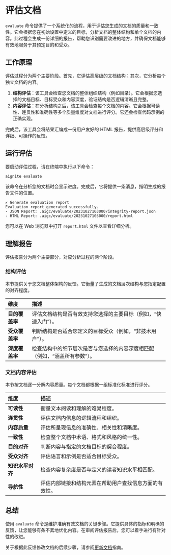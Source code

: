 # 评估文档

`evaluate` 命令提供了一个系统化的流程，用于评估您生成的文档的质量和一致性。它会根据您在初始设置中定义的目标，分析文档的整体结构和单个文档的内容。此过程会生成一份详细的报告，帮助您识别需要改进的地方，并确保文档能够有效地服务于其预定目的和受众。

## 工作原理

评估过程分为两个主要阶段。首先，它评估高层级的文档结构；其次，它分析每个独立文档的内容。

1.  **结构评估**：该工具会检查您文档的整体组织结构（例如目录）。它会根据您选择的文档目标、目标受众和内容深度，验证结构是否逻辑清晰且完整。
2.  **内容评估**：在分析结构之后，该工具会检查每个文档的内容。它会根据可读性、连贯性和准确性等多个质量维度对文档进行评分。它还会检查代码示例的正确实现。

完成后，该工具会将结果汇编成一份用户友好的 HTML 报告，提供高层级评分和详细、可操作的反馈。

## 运行评估

要启动评估过程，请在终端中执行以下命令：

```bash
aignite evaluate
```

该命令在分析您的文档时会显示进度。完成后，它将提供一条消息，指明生成的报告文件的位置。

```text
✔ Generate evaluation report
Evaluation report generated successfully.
- JSON Report: .aigc/evaluate/20231027103000/integrity-report.json
- HTML Report: .aigc/evaluate/20231027103000/report.html
```

您可以在 Web 浏览器中打开 `report.html` 文件以查看详细分析。

## 理解报告

评估报告分为两个主要部分，对应分析过程的两个阶段。

### 结构评估

本节提供关于您文档整体架构的反馈。它衡量了生成的文档层次结构与您指定配置的对齐程度。

| 维度 | 描述 |
| :--- | :--- |
| **目的覆盖率** | 评估文档结构是否有效支持您选择的主要目标（例如，“快速入门”）。 |
| **受众覆盖率** | 判断结构是否适合您定义的目标受众（例如，“非技术用户”）。 |
| **深度覆盖率** | 检查结构中的细节层次是否与您选择的内容深度相匹配（例如，“涵盖所有参数”）。 |

### 文档内容评估

本节按文档逐一分解内容质量。每个文档都根据一组标准化标准进行评分。

| 维度 | 描述 |
| :--- | :--- |
| **可读性** | 衡量文本阅读和理解的难易程度。 |
| **连贯性** | 评估文档内信息的逻辑流程和组织。 |
| **内容质量** | 评估所呈现信息的准确性、相关性和清晰度。 |
| **一致性** | 检查整个文档中术语、格式和风格的统一性。 |
| **目的对齐** | 判断内容与指定的文档目标的契合程度。 |
| **受众对齐** | 评估语言和示例是否适合目标受众。 |
| **知识水平对齐** | 检查内容复杂度是否与定义的读者知识水平相匹配。 |
| **导航性** | 评估内部链接和结构元素在帮助用户查找信息方面的有效性。 |

## 总结

使用 `evaluate` 命令是维护准确有效文档的关键步骤。它提供具体的指标和明确的反馈，让您能够有条不紊地优化内容。在审阅评估报告后，您可以着手进行有针对性的改进。

关于根据此反馈修改文档的后续步骤，请参阅[更新文档](./guides-updating-documentation.md)指南。